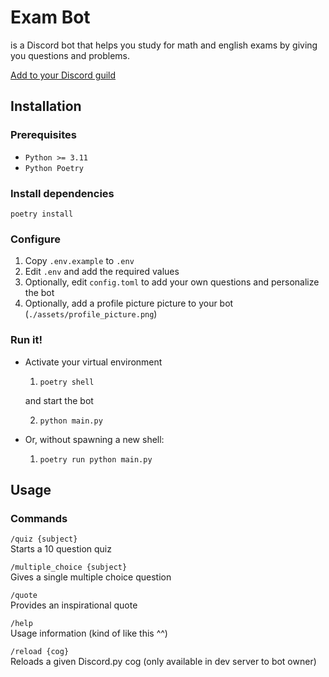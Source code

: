 # Exam Bot

is a Discord bot that helps you study for math and english exams by giving you questions and problems.

[Add to your Discord guild](https://discord.com/oauth2/authorize?client_id=1240727602986225825&permissions=137439235136&scope=bot)

## Installation

### Prerequisites

- `Python >= 3.11`
- `Python Poetry`

### Install dependencies

`poetry install`

### Configure

1. Copy `.env.example` to `.env`
1. Edit `.env` and add the required values
1. Optionally, edit `config.toml` to add your own questions and personalize the bot
1. Optionally, add a profile picture picture to your bot (`./assets/profile_picture.png`)

### Run it!

- Activate your virtual environment

  1. `poetry shell`

  and start the bot

  2. `python main.py`

- Or, without spawning a new shell:

  1. `poetry run python main.py`

## Usage

### Commands

`/quiz {subject}`  
Starts a 10 question quiz

`/multiple_choice {subject}`  
Gives a single multiple choice question

`/quote`  
Provides an inspirational quote

`/help`  
Usage information (kind of like this ^^)

`/reload {cog}`  
Reloads a given Discord.py cog (only available in dev server to bot owner)
